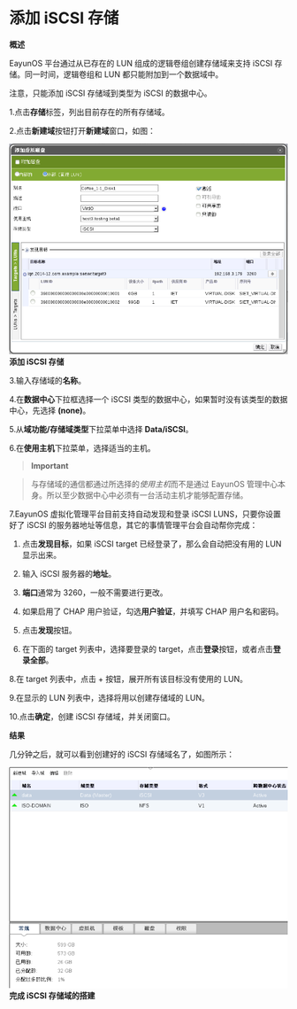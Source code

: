 # 添加 iSCSI 存储

**概述**

EayunOS 平台通过从已存在的 LUN 组成的逻辑卷组创建存储域来支持 iSCSI
存储。同一时间，逻辑卷组和 LUN 都只能附加到一个数据域中。

注意，只能添加 iSCSI 存储域到类型为 iSCSI 的数据中心。

1.点击**存储**标签，列出目前存在的所有存储域。

2.点击**新建域**按钮打开**新建域**窗口，如图：

![添加 iSCSI 存储](../images/storage-add-iscsi.png)
**添加 iSCSI 存储**

3.输入存储域的**名称**。

4.在**数据中心**下拉框选择一个 iSCSI
类型的数据中心，如果暂时没有该类型的数据中心，先选择 **(none)**。

5.从**域功能/存储域类型**下拉菜单中选择 **Data/iSCSI**。

6.在**使用主机**下拉菜单，选择适当的主机。

> **Important**

> 与存储域的通信都通过所选择的*使用主机*而不是通过 EayunOS
> 管理中心本身。所以至少数据中心中必须有一台活动主机才能够配置存储。

7.EayunOS 虚拟化管理平台目前支持自动发现和登录 iSCSI LUNS，只要你设置好了
iSCSI 的服务器地址等信息，其它的事情管理平台会自动帮你完成：

1.  点击**发现目标**，如果 iSCSI target 已经登录了，那么会自动把没有用的
    LUN 显示出来。

2.  输入 iSCSI 服务器的**地址**。

3.  **端口**通常为 3260，一般不需要进行更改。

4.  如果启用了 CHAP 用户验证，勾选**用户验证**，并填写 CHAP 用户名和密码。

5.  点击**发现**按钮。

6.  在下面的 target 列表中，选择要登录的
    target，点击**登录**按钮，或者点击**登录全部**。

8.在 target 列表中，点击 + 按钮，展开所有该目标没有使用的 LUN。

9.在显示的 LUN 列表中，选择将用以创建存储域的 LUN。

10.点击**确定**，创建 iSCSI 存储域，并关闭窗口。

**结果**

几分钟之后，就可以看到创建好的 iSCSI 存储域名了，如图所示：

![完成 iSCSI 存储域的搭建](../images/storage-add-iscsi-done.png)
**完成 iSCSI 存储域的搭建**
